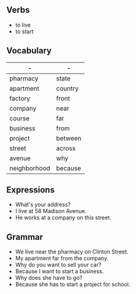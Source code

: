 ## Verbs
- to live
- to start

## Vocabulary

|     -      |      -      |
|------------|-------------|
pharmacy| state
apartment| country
factory| front
company| near
course| far
business| from
project| between
street| across
avenue| why
neighborhood| because


## Expressions
- What's your address?
- I live at 58 Madison Avenue.
- He works at a company on this street.

## Grammar
- We live near the pharmacy on Clinton Street.
- My apartment far from the company.
- Why do you want to sell your car?
- Because I want to start a business.
- Why does she have to go?
- Because she has to start a project for school.
